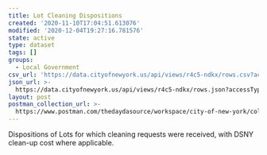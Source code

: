 ```yaml
---
title: Lot Cleaning Dispositions
created: '2020-11-10T17:04:51.613076'
modified: '2020-12-04T19:27:16.781576'
state: active
type: dataset
tags: []
groups:
  - Local Government
csv_url: 'https://data.cityofnewyork.us/api/views/r4c5-ndkx/rows.csv?accessType=DOWNLOAD'
json_url: >-
  https://data.cityofnewyork.us/api/views/r4c5-ndkx/rows.json?accessType=DOWNLOAD
layout: post
postman_collection_url: >-
  https://www.postman.com/thedaydasource/workspace/city-of-new-york/collection/15909983-ca07efe3-9470-4bfa-896b-94d41d0c2c92
---
```

Dispositions of Lots for which cleaning requests were received, with DSNY clean-up cost where applicable.
